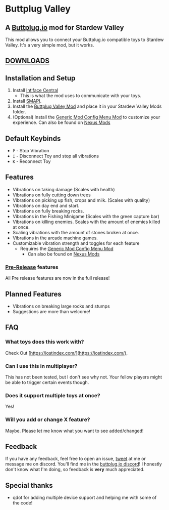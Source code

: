 # Buttplug Valley
## A [Buttplug.io](https://buttplug.io/) mod for Stardew Valley

This mod allows you to connect your Buttplug.io compatible toys to Stardew Valley. It's a very simple mod, but it works.
## [DOWNLOADS](https://github.com/DryIcedTea/Buttplug-Valley/releases)

## Installation and Setup
1. Install [Intiface Central](https://intiface.com/central/)
   - This is what the mod uses to communicate with your toys.
2. Install [SMAPI](https://smapi.io/).
3. Install the [Buttplug Valley Mod](https://github.com/DryIcedTea/Buttplug-Valley/releases) and place it in your Stardew Valley Mods folder.
4. (Optional) Install the [Generic Mod Config Menu Mod](https://www.moddrop.com/stardew-valley/mods/771692-generic-mod-config-menu) to customize your experience. Can also be found on [Nexus Mods](https://www.nexusmods.com/stardewvalley/mods/5098)

## Default Keybinds
* `P` - Stop Vibration
* `I` - Disconnect Toy and stop all vibrations
* `K` - Reconnect Toy
## Features
* Vibrations on taking damage (Scales with health)
* Vibrations on fully cutting down trees
* Vibrations on picking up fish, crops and milk. (Scales with quality)
* Vibrations on day end and start.
* Vibrations on fully breaking rocks.
* Vibrations in the Fishing Minigame (Scales with the green capture bar)
* Vibrations on killing enemies. Scales with the amount of enemies killed at once.
* Scaling vibrations with the amount of stones broken at once.
* Vibrations in the arcade machine games.
* Customizable vibration strength and toggles for each feature
  * Requires the [Generic Mod Config Menu Mod](https://www.moddrop.com/stardew-valley/mods/771692-generic-mod-config-menu)
    * Can also be found on [Nexus Mods](https://www.nexusmods.com/stardewvalley/mods/5098)

### [Pre-Release](https://github.com/DryIcedTea/Buttplug-Valley/releases) features
All Pre release features are now in the full release!

## Planned Features
* Vibrations on breaking large rocks and stumps
* Suggestions are more than welcome!
## FAQ
### What toys does this work with?
Check Out [https://iostindex.com/](https://iostindex.com/).
### Can I use this in multiplayer?
This has not been tested, but I don't see why not. Your fellow players might be able to trigger certain events though.
### Does it support multiple toys at once?
Yes!
### Will you add or change X feature?
Maybe. Please let me know what you want to see added/changed!

## Feedback
If you have any feedback, feel free to open an issue, [tweet](https://twitter.com/DryIcedMatcha) at me or message me on discord. You'll find me in the [buttplug.io discord](https://discord.buttplug.io/)!
I honestly don't know what I'm doing, so feedback is **very** much appreciated.


## Special thanks
* qdot for adding multiple device support and helping me with some of the code!

